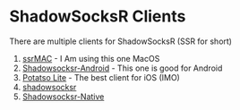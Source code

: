 # ShadowSocksR Clients

There are multiple clients for ShadowSocksR (SSR for short)

1. [ssrMAC](https://github.com/ShadowsocksR-Live/ssrMac) - I Am using this one MacOS
1. [Shadowsocksr-Android](https://github.com/shadowsocksr-backup/shadowsocksr-android/releases) - This one is good for Android
1. [Potatso Lite](https://apps.apple.com/us/app/potatso-lite/id1239860606) - The best client for iOS (IMO)
1. [shadowsocksr](https://github.com/showzeng/shadowsocksr)
1. [Shadowsocksr-Native](https://github.com/ShadowsocksR-Live/shadowsocksr-native)